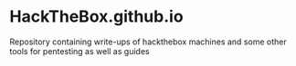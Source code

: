 # HackTheBox.github.io
Repository containing write-ups of hackthebox machines and some other tools for pentesting as well as guides
